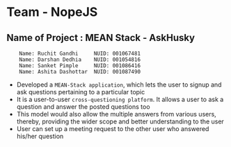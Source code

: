 
# **Team - NopeJS**
## Name of Project : MEAN Stack - AskHusky


        Name: Ruchit Gandhi     NUID: 001067481
        Name: Darshan Dedhia    NUID: 001054816
        Name: Sanket Pimple     NUID: 001086416
        Name: Ashita Dashottar  NUID: 001087490
       
* Developed a `MEAN-Stack application`, which lets the user to signup and ask questions pertaining to a particular topic
* It is a user-to-user `cross-questioning platform`. It allows a user to ask a question and answer the posted questions too
* This model would also allow the multiple answers from various users, thereby, providing the wider scope and better understanding to the user
* User can set up a meeting request to the other user who answered his/her question


